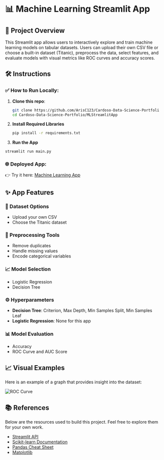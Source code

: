 # 📊 Machine Learning Streamlit App

## 🚀 Project Overview

This Streamlit app allows users to interactively explore and train machine learning models on tabular datasets. Users can upload their own CSV file or choose a built-in dataset (Titanic), preprocess the data, select features, and evaluate models with visual metrics like ROC curves and accuracy scores.

## 🛠️ Instructions

### ✅ How to Run Locally:

1. **Clone this repo**:
   ```bash
   git clone https://github.com/ArisC123/Cardoso-Data-Science-Portfolio.git
   cd Cardoso-Data-Science-Portfolio/MLStreamlitApp
   
2. **Install Required Libraries**
   ```bash
   pip install -r requirements.txt
   
3.  **Run the App**
   ```bash
   streamlit run main.py
   ```

### 🌐 Deployed App:
👉 Try it here: [Machine Learning App](https://cardoso-data-science-portfolio-mzzmppfiwiggftbj8u4ytj.streamlit.app/)

## ✨ App Features

### 📁 Dataset Options
- Upload your own CSV
- Choose the Titanic dataset

### 🧹 Preprocessing Tools
- Remove duplicates
- Handle missing values
- Encode categorical variables

### 📈 Model Selection
- Logistic Regression
- Decision Tree

### ⚙️ Hyperparameters
- **Decision Tree**: Criterion, Max Depth, Min Samples Split, Min Samples Leaf
- **Logistic Regression**: None for this app

### 📊 Model Evaluation
- Accuracy
- ROC Curve and AUC Score

## 📈 Visual Examples
Here is an example of a graph that provides insight into the dataset:

![ROC Curve](./Assets/img/ROC-Curve.png)

## 📚 References
Below are the resources used to build this project. Feel free to explore them for your own work.

- [Streamlit API](https://docs.streamlit.io/develop/api-reference)
- [Scikit-learn Documentation](https://scikit-learn.org/stable/supervised_learning.html)
- [Pandas Cheat Sheet](https://pandas.pydata.org/Pandas_Cheat_Sheet.pdf)
- [Matplotlib](https://matplotlib.org/stable/api/pyplot_summary.html)

